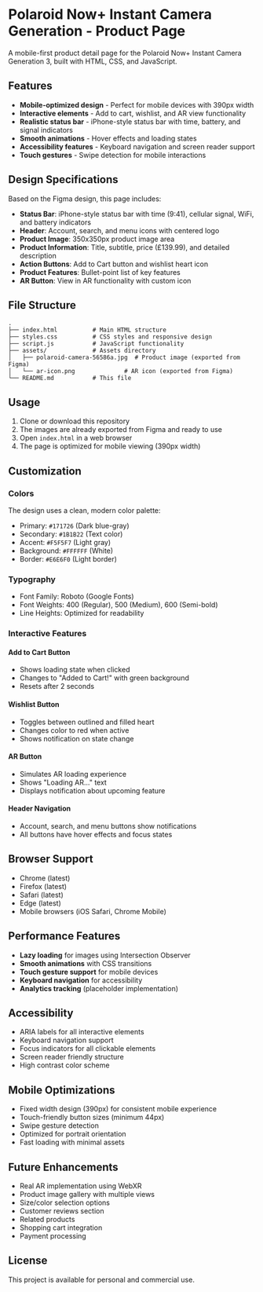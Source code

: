 # Polaroid Now+ Instant Camera Generation - Product Page

A mobile-first product detail page for the Polaroid Now+ Instant Camera Generation 3, built with HTML, CSS, and JavaScript.

## Features

- **Mobile-optimized design** - Perfect for mobile devices with 390px width
- **Interactive elements** - Add to cart, wishlist, and AR view functionality
- **Realistic status bar** - iPhone-style status bar with time, battery, and signal indicators
- **Smooth animations** - Hover effects and loading states
- **Accessibility features** - Keyboard navigation and screen reader support
- **Touch gestures** - Swipe detection for mobile interactions

## Design Specifications

Based on the Figma design, this page includes:

- **Status Bar**: iPhone-style status bar with time (9:41), cellular signal, WiFi, and battery indicators
- **Header**: Account, search, and menu icons with centered logo
- **Product Image**: 350x350px product image area
- **Product Information**: Title, subtitle, price (£139.99), and detailed description
- **Action Buttons**: Add to Cart button and wishlist heart icon
- **Product Features**: Bullet-point list of key features
- **AR Button**: View in AR functionality with custom icon

## File Structure

```
.
├── index.html          # Main HTML structure
├── styles.css          # CSS styles and responsive design
├── script.js           # JavaScript functionality
├── assets/             # Assets directory
│   ├── polaroid-camera-56586a.jpg  # Product image (exported from Figma)
│   └── ar-icon.png              # AR icon (exported from Figma)
└── README.md           # This file
```

## Usage

1. Clone or download this repository
2. The images are already exported from Figma and ready to use
3. Open `index.html` in a web browser
4. The page is optimized for mobile viewing (390px width)

## Customization

### Colors
The design uses a clean, modern color palette:
- Primary: `#171726` (Dark blue-gray)
- Secondary: `#1B1B22` (Text color)
- Accent: `#F5F5F7` (Light gray)
- Background: `#FFFFFF` (White)
- Border: `#E6E6F0` (Light border)

### Typography
- Font Family: Roboto (Google Fonts)
- Font Weights: 400 (Regular), 500 (Medium), 600 (Semi-bold)
- Line Heights: Optimized for readability

### Interactive Features

#### Add to Cart Button
- Shows loading state when clicked
- Changes to "Added to Cart!" with green background
- Resets after 2 seconds

#### Wishlist Button
- Toggles between outlined and filled heart
- Changes color to red when active
- Shows notification on state change

#### AR Button
- Simulates AR loading experience
- Shows "Loading AR..." text
- Displays notification about upcoming feature

#### Header Navigation
- Account, search, and menu buttons show notifications
- All buttons have hover effects and focus states

## Browser Support

- Chrome (latest)
- Firefox (latest)
- Safari (latest)
- Edge (latest)
- Mobile browsers (iOS Safari, Chrome Mobile)

## Performance Features

- **Lazy loading** for images using Intersection Observer
- **Smooth animations** with CSS transitions
- **Touch gesture support** for mobile devices
- **Keyboard navigation** for accessibility
- **Analytics tracking** (placeholder implementation)

## Accessibility

- ARIA labels for all interactive elements
- Keyboard navigation support
- Focus indicators for all clickable elements
- Screen reader friendly structure
- High contrast color scheme

## Mobile Optimizations

- Fixed width design (390px) for consistent mobile experience
- Touch-friendly button sizes (minimum 44px)
- Swipe gesture detection
- Optimized for portrait orientation
- Fast loading with minimal assets

## Future Enhancements

- Real AR implementation using WebXR
- Product image gallery with multiple views
- Size/color selection options
- Customer reviews section
- Related products
- Shopping cart integration
- Payment processing

## License

This project is available for personal and commercial use. 
